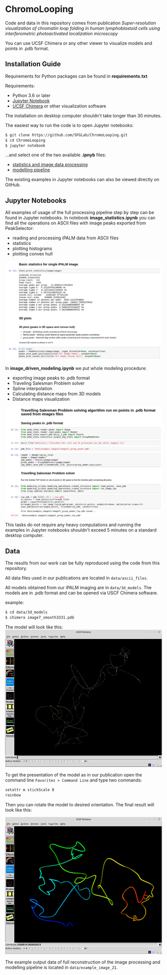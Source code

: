 # ChromoLooping

Code and data in this repository comes from publication _Super-resolution visualization of chromatin loop folding in human lymphoblastoid cells using interferometric photoactivated localization microscopy_ 

You can use UCSF Chimera or any other viewer to visualize models and points in .pdb format.

 ## Installation Guide
 
 Requirements for Python packages can be found in **requirements.txt**
 
 Requirements:
 * Python 3.6 or later
 * [Jupyter Notebook](https://jupyter.org/install)
 * [UCSF Chimera](https://www.cgl.ucsf.edu/chimera/) or other visualization software 

The installation on desktop computer shouldn't take longer than 30 minutes.

The easiest way to run the code is to open Jupyter notebooks:

```bash
$ git clone https://github.com/SFGLab/ChromoLooping.git
$ cd ChromoLooping
$ jupyter notebook
```
 
 ...and select one of the two available **.ipnyb** files:
 * [statistics and image data processing](https://github.com/SFGLab/ChromoLooping/blob/main/image_statistics.ipynb)
 * [modelling pipeline](https://github.com/SFGLab/ChromoLooping/blob/main/image_driven_modeling.ipynb)
 
 The existing examples in Jupyter notebooks can also be viewed directly on GitHub.
 
 ## Jupyter Notebooks
 
 All examples of usage of the full processing pipeline step by step can be found in Jupyter notebooks. In notebook **image_statistics.ipynb** you can find 
 all the operations on ASCII files with image peaks exported from PeakSelector:
 * reading and processing iPALM data from ASCII files 
 * statistics
 * plotting histograms
 * plotting convex hull  

  ![image](data/readme_images/statistics_example.png)


 
 In **image_driven_modeling.ipynb** we put whole modeling procedure:
  * exporting image peaks to .pdb format
 * Traveling Salesman Problem solver
 * Spline interpolation
 * Calculating distance maps from 3D models
 * Distance maps visualization 
 
  ![image](data/readme_images/modelling_notebook_examples.png)
  
 This tasks do not require any heavy computations and running the examples in Jupyter notebooks shouldn't exceed 5 minutes on a standard desktop computer.
 ## Data
 The results from our work can be fully reproduced using the code from this repository. 
 
 All data files used in our publications are located in `data/ascii_files`.
  
 All models obtained from our iPALM imaging are in `data/3d_models`. The models are in .pdb format and can be opened via USCF Chimera software.

example:

```bash
$ cd data/3d_models
$ chimera image7_smooth3331.pdb
```

The model will look like this:
  ![image](data/readme_images/UCSF%20Chimera_095.png)

To get the presentation of the model as in our publication open the command line `Favorites > Command Line` and type two commands:
```bash
setattr m stickScale 8
rainbow
```
Then you can rotate the model to desired orientation. The final result will look like this:

  ![image](data/readme_images/UCSF%20Chimera_096.png)


 The example output data of full reconstruction of the image processing and modelling pipeline is located in `data/example_image_21`.
 